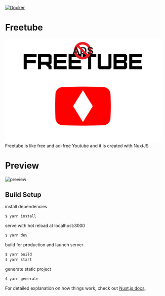 [![Docker](https://img.shields.io/docker/pulls/nejdetkadirr/freetube.svg)](https://hub.docker.com/r/nejdetkadirr/freetube)

# Freetube
![cover](doc/cover.png)
Freetube is like free and ad-free Youtube and it is created with NuxtJS

# Preview
![preview](doc/preview.gif)

## Build Setup
install dependencies
```bash
$ yarn install
```

serve with hot reload at localhost:3000
```bash
$ yarn dev
```

build for production and launch server
```bash
$ yarn build
$ yarn start
```

generate static project
```bash
$ yarn generate
```

For detailed explanation on how things work, check out [Nuxt.js docs](https://nuxtjs.org).

